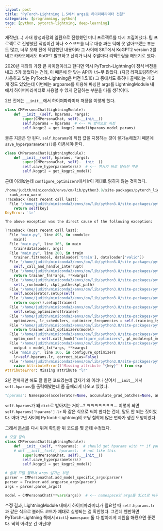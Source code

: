 ```yaml
---
layout: post
title: "PyTorch-Lightning 1.5에서 args로 하이퍼파라미터 전달"
categories: [programming, python]
tags: [python, pytorch-lightning, deep-learning]
---
```


재작년(...) 사내 양성과정의 일환으로 진행했던 미니 프로젝트를 다시 끄집어냈다. 팀 프로젝트로 진행했던 작업이긴 하나 소스코드를 너무 대충 짜논 턱에 못 알아보겠는 부분도 많고, 너무 오래 전에 작업했던 내용이라 그 사이에 SKT에서 KoGPT2 version 2를 내고 카카오에서도 KoGPT 발표하고 난리가 나서 주말마다 리팩토링을 해보기로 했다.

2020년 때와의 가장 큰 차이점이라고 한다면 역시 PyTorch-Lightning이 정식 버전을 내고 .5가 붙었다는 건데, 이 때문에 안 맞는 API가 너~무 많았다. (지금 리팩토링하면서 사용하고 있는 PyTorch-Lightning은 버전 1.5.10) 그 중에서도 특히나 골때리는 게 2개 정도 있었는데 이번에는 argparse를 이용해 파싱한 args를 LightningModule 내에서 하이퍼파라미터로 사용할 수 있게 전달하는 부분을 다룰 생각이다.

2년 전에는 `__init__`에서 하이퍼파라미터 저장을 이렇게 했다.

```python
class CMPersonaChat(LightningModule):
    def __init__(self, hparams, *args):
        super(CMPersonaChat, self).__init__()
        self.hparams = hparams  # <-- 이 방식으로 지정
        self.kogpt2 = get_kogpt2_model(hparams.model_params)
```

물론 지금은 안 된다. `self.hparams`에 직접 값을 지정하는 것이 불가능해졌기 때문에 `save_hyperparameters()`를 이용해야 한다.

```python
class CMPersonaChat(LightningModule):
    def __init__(self, hparams, *args):
        super(CMPersonaChat, self).__init__()
        self.save_hyperparameters()  # <-- 여기가 바로 달라진 부분
        self.kogpt2 = get_kogpt2_model()
```

근데 이래놨는데 `configure_optimizers`에서 lr이 제대로 읽히지 않는 것이었다.

```python
/home/judith/miniconda3/envs/cm/lib/python3.8/site-packages/pytorch_lightning/trainer/trainer.py:1584: UserWarning: GPU available but not used. Set the gpus flag in your trainer `Trainer(gpus=1)` or script `--gpus=1`.
  rank_zero_warn(
Traceback (most recent call last):
  File "/home/judith/miniconda3/envs/cm/lib/python3.8/site-packages/pytorch_lightning/utilities/parsing.py", line 272, in __getattr__
    return self[key]
KeyError: 'lr'

The above exception was the direct cause of the following exception:

Traceback (most recent call last):
  File "main.py", line 493, in <module>
    main()
  File "main.py", line 365, in main
    train(dataloader, args)
  File "main.py", line 280, in train
    trainer.fit(model, dataloader['train'], dataloader['valid'])
  File "/home/judith/miniconda3/envs/cm/lib/python3.8/site-packages/pytorch_lightning/trainer/trainer.py", line 740, in fit
    self._call_and_handle_interrupt(
  File "/home/judith/miniconda3/envs/cm/lib/python3.8/site-packages/pytorch_lightning/trainer/trainer.py", line 685, in _call_and_handle_interrupt
    return trainer_fn(*args, **kwargs)
  File "/home/judith/miniconda3/envs/cm/lib/python3.8/site-packages/pytorch_lightning/trainer/trainer.py", line 777, in _fit_impl
    self._run(model, ckpt_path=ckpt_path)
  File "/home/judith/miniconda3/envs/cm/lib/python3.8/site-packages/pytorch_lightning/trainer/trainer.py", line 1145, in _run
    self.accelerator.setup(self)
  File "/home/judith/miniconda3/envs/cm/lib/python3.8/site-packages/pytorch_lightning/accelerators/cpu.py", line 35, in setup
    return super().setup(trainer)
  File "/home/judith/miniconda3/envs/cm/lib/python3.8/site-packages/pytorch_lightning/accelerators/accelerator.py", line 93, in setup
    self.setup_optimizers(trainer)
  File "/home/judith/miniconda3/envs/cm/lib/python3.8/site-packages/pytorch_lightning/accelerators/accelerator.py", line 354, in setup_optimizers
    optimizers, lr_schedulers, optimizer_frequencies = self.training_type_plugin.init_optimizers(
  File "/home/judith/miniconda3/envs/cm/lib/python3.8/site-packages/pytorch_lightning/plugins/training_type/training_type_plugin.py", line 245, in init_optimizers
    return trainer.init_optimizers(model)
  File "/home/judith/miniconda3/envs/cm/lib/python3.8/site-packages/pytorch_lightning/trainer/optimizers.py", line 35, in init_optimizers
    optim_conf = self.call_hook("configure_optimizers", pl_module=pl_module)
  File "/home/judith/miniconda3/envs/cm/lib/python3.8/site-packages/pytorch_lightning/trainer/trainer.py", line 1501, in call_hook
    output = model_fx(*args, **kwargs)
  File "main.py", line 166, in configure_optimizers
    lr=self.hparams.lr, correct_bias=False)
  File "/home/judith/miniconda3/envs/cm/lib/python3.8/site-packages/pytorch_lightning/utilities/parsing.py", line 274, in __getattr__
    raise AttributeError(f'Missing attribute "{key}"') from exp
AttributeError: Missing attribute "lr"
```

2년 전까지만 해도 잘 돌던 코드였는데 갑자기 왜 이러나 싶어서 `__init__`에서 `self.hparams`를 출력해봤는데 좀 골때리게 나오고 있었다.

```python
"hparams": Namespace(accelerator=None, accumulate_grad_batches=None, amp_backend='native', amp_level=None, auto_lr_find=False, auto_scale_batch_size=False, auto_select_gpus=False, benchmark=False, check_val_every_n_epoch=1, checkpoint_callback=None, dataset_cache='./dataset_cache', dataset_path='new_dataset/personachat_translated_sample.json', default_root_dir=None, detect_anomaly=False, deterministic=False, device='cuda', devices=None, enable_checkpointing=True, enable_model_summary=True, enable_progress_bar=True, eval_dataset_path='eval/eval_merge.json', fast_dev_run=False, flush_logs_every_n_steps=None, gpus=None, gradient_clip_algorithm=None, gradient_clip_val=None, ipus=None, limit_predict_batches=1.0, limit_test_batches=1.0, limit_train_batches=1.0, limit_val_batches=1.0, log_every_n_steps=50, log_gpu_memory=None, logger=True, lr=5e-05, max_epochs=None, max_history=2, max_len=768, max_steps=-1, max_time=None, min_epochs=None, min_length=1, min_steps=None, mode='train', model_params=None, move_metrics_to_cpu=False, multiple_trainloader_mode='max_size_cycle', name='cm_kogpt2', no_sample=False, num_candidates=1, num_eval_pp=10, num_nodes=1, num_processes=1, num_sanity_val_steps=2, num_workers=8, overfit_batches=0.0, personality_permutations=1, plugins=None, precision=32, prepare_data_per_node=None, process_position=0, profiler=None, progress_bar_refresh_rate=None, reload_dataloaders_every_epoch=False, reload_dataloaders_every_n_epochs=0, replace_sampler_ddp=True, resume_from_checkpoint=None, stochastic_weight_avg=False, strategy=None, sync_batchnorm=False, temperature=0.7, terminate_on_nan=None, top_k=0, top_p=0.9, tpu_cores=None, track_grad_norm=-1, train_batch_size=4, val_check_interval=1.0, valid_batch_size=2, warmup_ratio=0.1, weights_save_path=None, weights_summary='top')
```

`self.hparams`가 왜 `dict`로 받아지는 거야...? ㅋㅋㅋㅋㅋㅋㅋ... 이렇게 되면 `self.hparams['hparams'].lr` 와 같은 식으로 써야 한다는 건데, 말도 안 되는 짓이었다. 아마 2년 사이에 PyTorch-Lightning의 코딩 철학에 많은 변화가 생긴 모양이었다.

그래서 [문서](https://pytorch-lightning.readthedocs.io/en/1.5.10/common/hyperparameters.html)를 다시 뒤져 확인한 뒤 코드를 몇 군데 수정했다.

```python
# 모델 정의
class CMPersonaChat(LightningModule):
    def __init__(self, **hparams):  # should get hparams with ** if you want pass args
    # def __init__(self, hparams):  # not like this
        super(CMPersonaChat, self).__init__()
        self.save_hyperparameters()
        self.kogpt2 = get_kogpt2_model()

# 실제 모델 불러서 args 넘기는 부분
parser = CMPersonaChat.add_model_specific_args(parser)
parser = Trainer.add_argparse_args(parser)
args = parser.parse_args()

model = CMPersonaChat(**vars(args))  # <-- namespace인 args를 dict로 바꾸고 key-value pair로 던져야 한다
```

수정 결과, LightningModule 내에서 하이퍼파라미터가 필요할 때 `self.hparams.lr` 과 같은 식으로 불러도 코드가 제대로 실행되는 걸 확인했다. 그런데 웬만하면 PyTorch-Lightning 쪽에서 `dict`나 `namespace` 둘 다 받아지게 지원을 해줬으면 좋겠다. 딱히 어려운 건 아닌데!